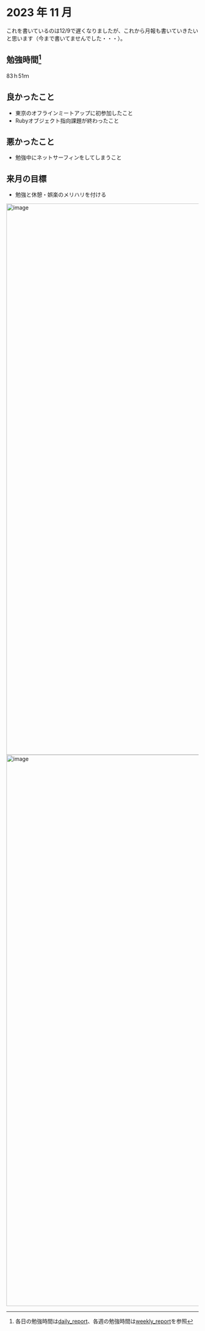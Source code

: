 # 2023 年 11 月
これを書いているのは12/9で遅くなりましたが、これから月報も書いていきたいと思います（今まで書いてませんでした・・・）。

## 勉強時間[^1]
83ｈ51ｍ
[^1]: 各日の勉強時間は[daily_report](https://github.com/nil-ramuda/daily_report)、各週の勉強時間は[weekly_report](https://github.com/nil-ramuda/weekly_report)を参照

## 良かったこと
- 東京のオフラインミートアップに初参加したこと
- Rubyオブジェクト指向課題が終わったこと

## 悪かったこと
- 勉強中にネットサーフィンをしてしまうこと

## 来月の目標
- 勉強と休憩・娯楽のメリハリを付ける


<img width="1440" alt="image" src="https://github.com/yokoyamamn/monthly_report/assets/94735931/3cc4e956-8b69-425c-8fd1-74a56c79a169">
<img width="1440" alt="image" src="https://github.com/yokoyamamn/monthly_report/assets/94735931/3bac74e6-4807-43b9-93b7-ff646e3dad3b">


